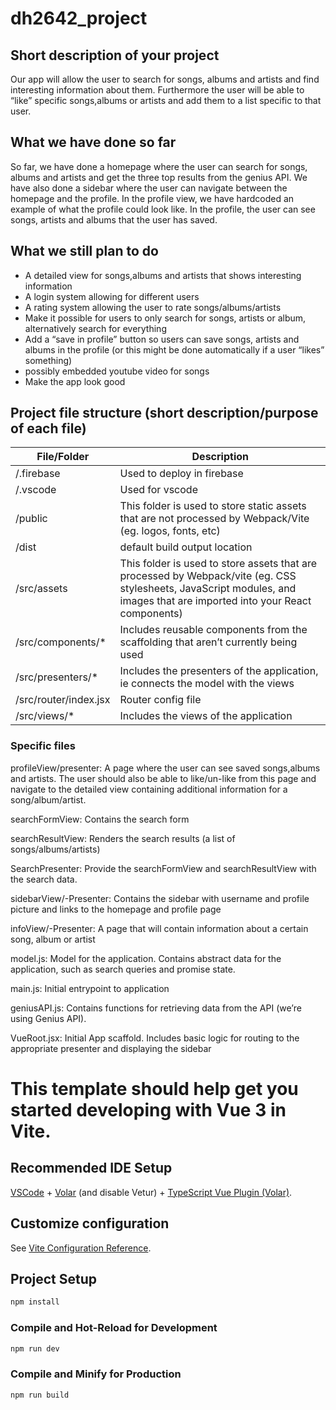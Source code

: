 # dh2642_project

## Short description of your project

Our app will allow the user to search for songs, albums and artists and find interesting information about them. Furthermore the user will be able to “like” specific songs,albums or artists and add them to a list specific to that user. 

## What we have done so far
So far, we have done a homepage where the user can search for songs, albums and artists and get the three top results from the genius API. We have also done a sidebar where the user can navigate between the homepage and the profile. In the profile view, we have hardcoded an example of what the profile could look like. In the profile, the user can see songs, artists and albums that the user has saved. 

## What we still plan to do
- A detailed view for songs,albums and artists that shows interesting information
- A login system allowing for different users
- A rating system allowing the user to rate songs/albums/artists
- Make it possible for users to only search for songs, artists or album, alternatively search for everything 
- Add a “save in profile” button so users can save songs, artists and albums in the profile (or this might be done automatically if a user “likes” something)
- possibly embedded youtube video for songs
- Make the app look good

## Project file structure (short description/purpose of each file)

| File/Folder            | Description                                                                                                                                                 |
|-----------------------|----------------------------------------------------------------------------------------------------------------------------------------------------------------------------|
| /.firebase             | Used to deploy in firebase                                                                                                                                                            |
| /.vscode              | Used for vscode                                                                                                                                                            |
| /public               | This folder is used to store static assets that are not processed by Webpack/Vite (eg. logos, fonts, etc)                                                                  |
| /dist                 | default build output location                                                                                                                                              |
| /src/assets           | This folder is used to store assets that are processed by Webpack/vite (eg. CSS stylesheets, JavaScript modules, and images that are imported into your React components)  |
| /src/components/*     | Includes reusable components from the scaffolding that aren’t currently being used                                                                                         |
| /src/presenters/*     | Includes the presenters of the application, ie connects the model with the views                                                                                           |
| /src/router/index.jsx | Router config file                                                                                                                                                         |
| /src/views/*          | Includes the views of the application                                                                                                                                      |                                                                                                                                    |

### Specific files
profileView/presenter: A page where the user can see saved songs,albums and artists. The user should also be able to like/un-like from this page and navigate to the detailed view containing additional information for a song/album/artist.

searchFormView: Contains the search form

searchResultView: Renders the search results (a list of songs/albums/artists)

SearchPresenter: Provide the searchFormView and searchResultView with the search data.

sidebarView/-Presenter: Contains the sidebar with username and profile picture and links to the homepage and profile page

infoView/-Presenter: A page that will contain information about a certain song, album or artist

model.js: Model for the application. Contains abstract data for the application, such as search queries and promise state.

main.js: Initial entrypoint to application 

geniusAPI.js: Contains functions for retrieving data from the API (we’re using Genius API).

VueRoot.jsx: Initial App scaffold. Includes basic logic for routing to the appropriate presenter and displaying the sidebar


# This template should help get you started developing with Vue 3 in Vite.

## Recommended IDE Setup

[VSCode](https://code.visualstudio.com/) + [Volar](https://marketplace.visualstudio.com/items?itemName=Vue.volar) (and disable Vetur) + [TypeScript Vue Plugin (Volar)](https://marketplace.visualstudio.com/items?itemName=Vue.vscode-typescript-vue-plugin).

## Customize configuration

See [Vite Configuration Reference](https://vitejs.dev/config/).

## Project Setup

```sh
npm install
```

### Compile and Hot-Reload for Development

```sh
npm run dev
```

### Compile and Minify for Production

```sh
npm run build
```
